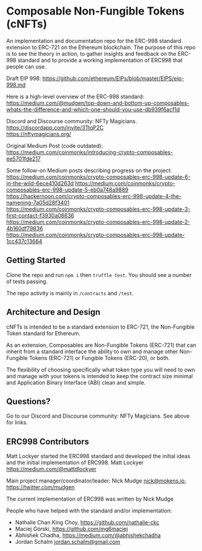 

# Composable Non-Fungible Tokens (cNFTs)

An implementation and documentation repo for the ERC-998 standard extension to ERC-721 on the Ethereum blockchain.  The purpose of this repo is to see the theory in action, to gather insights and feedback on the ERC-998 standard and to provide a working implementation of ERC998 that people can use.

Draft EIP 998: 
https://github.com/ethereum/EIPs/blob/master/EIPS/eip-998.md

Here is a high-level overview of the ERC-998 standard: <br/>
https://medium.com/@mudgen/top-down-and-bottom-up-composables-whats-the-difference-and-which-one-should-you-use-db939f6acf1d

Discord and Discourse community: NFTy Magicians. <br/>
https://discordapp.com/invite/3TtqP2C <br/>
https://nftymagicians.org/

Original Medium Post (code outdated): <br/>
https://medium.com/coinmonks/introducing-crypto-composables-ee5701fde217

Some follow-on Medium posts describing progress on the project: <br/>
https://medium.com/coinmonks/crypto-composables-erc-998-update-6-in-the-wild-6ece410d263d
https://medium.com/coinmonks/crypto-composables-erc-998-update-5-eb0a748a9889
https://hackernoon.com/crypto-composables-erc-998-update-4-the-namening-7a05d28f3401 <br/>
https://medium.com/coinmonks/crypto-composables-erc-998-update-3-first-contact-f3930a08636 <br/>
https://medium.com/coinmonks/crypto-composables-erc-998-update-2-4b160df79836 <br/>
https://medium.com/coinmonks/crypto-composables-erc-998-update-1cc437c13664 <br/>

## Getting Started

Clone the repo and run `npm i` then `truffle test`. You should see a number of tests passing.

The repo activity is mainly in `/contracts` and `/test`.

## Architecture and Design

cNFTs is intended to be a standard extension to ERC-721, the Non-Fungible Token standard for Ethereum.

As an extension, Composables are Non-Fungible Tokens (ERC-721) that can inherit from a standard interface the ability to own and manage other Non-Fungible Tokens (ERC-721) or Fungible Tokens (ERC-20), or both.

The flexibility of choosing specifically what token type you will need to own and manage with your tokens is intended to keep the contract size minimal and Application Binary Interface (ABI) clean and simple.

## Questions?

Go to our Discord and Discourse community: NFTy Magicians. See above for links.

## ERC998 Contributors

Matt Lockyer started the ERC998 standard and developed the initial ideas and the initial implementation of ERC998. Matt Lockyer https://medium.com/@mattdlockyer

Main project manager/coordinator/leader: Nick Mudge <nick@mokens.io>, https://twitter.com/mudgen

The current implementation of ERC998 was written by Nick Mudge

People who have helped with the standard and/or implementation:
* Nathalie Chan King Choy, https://github.com/nathalie-ckc
* Maciej Górski, https://github.com/mg6maciej
* Abhishek Chadha, https://medium.com/@abhishekchadha
* Jordan Schalm <jordan.schalm@gmail.com>
